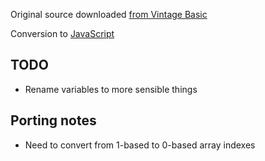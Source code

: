 Original source downloaded [from Vintage Basic](http://www.vintage-basic.net/games.html)

Conversion to [JavaScript](https://developer.mozilla.org/en-US/docs/Web/JavaScript/Shells)

## TODO

* Rename variables to more sensible things

## Porting notes

* Need to convert from 1-based to 0-based array indexes
